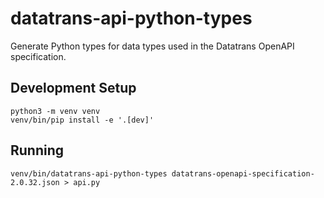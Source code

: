 # datatrans-api-python-types

Generate Python types for data types used in the Datatrans OpenAPI specification.

## Development Setup

```
python3 -m venv venv
venv/bin/pip install -e '.[dev]'
```

## Running

```
venv/bin/datatrans-api-python-types datatrans-openapi-specification-2.0.32.json > api.py
```

